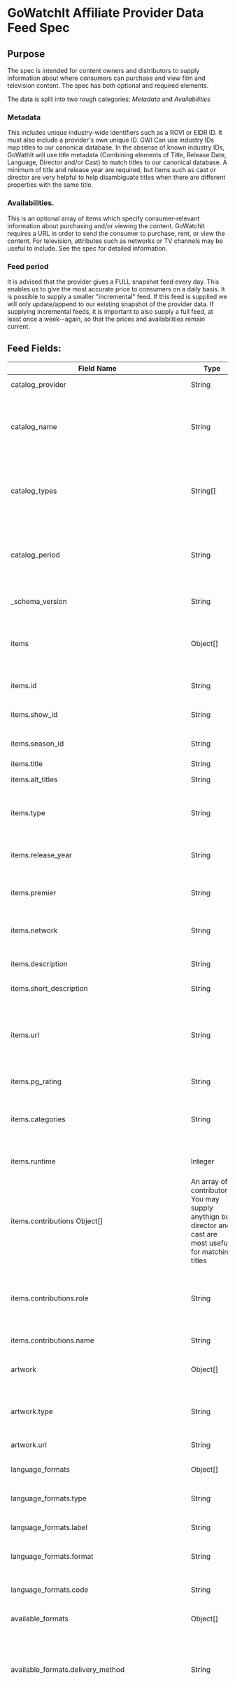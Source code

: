 # GoWatchIt Affiliate Provider Data Feed Spec

## Purpose
The spec is intended for content owners and distributors to supply information about where consumers can purchase and view film and television content. The spec has both optional and required elements. 

The data is split into two rough categories: _Metadata_ and _Availabilities_

### Metadata
This includes unique industry-wide identifiers such as a ROVI or EIDR ID. It must also include a provider's own unique ID. GWI Can use industry IDs map titles to our canonical database. In the absense of known industry IDs, GoWathIt will use title metadata (Combining elements of Title, Release Date, Language, Director and/or Cast) to match titles to our canonical database. A minimum of title and release year are required, but items such as cast or director are very helpful to help disambiguate titles when there are different properties with the same title. 

### Availabilities. 
This is an optional array of items which specify consumer-relevant information about purchasing and/or viewing the content. GoWatchIt requires a URL in order to send the consumer to purchase, rent, or view the content. For television, attributes such as networks or TV channels may be useful to include. See the spec for detailed information. 

### Feed period
It is advised that the provider gives a FULL snapshot feed every day. This enables us to give the most accurate price to consumers on a daily basis. It is possible to supply a smaller "incremental" feed. If this feed is supplied we will only update/append to our existing snapshot of the provider data. If supplying incremental feeds, it is important to also supply a full feed, at least once a week--again, so that the prices and availabilities remain current. 

## Feed Fields:

 Field Name | Type | Description | Required? 
 -----------|------|-------------|---------
 catalog_provider | String | Name of the content owner. | *
catalog_name | String |  Unique name for feed (to differentiate against multiple feeds). Can be same as catalog_provider | * 
catalog_types    | String[] |Kinds of content in the feed. Acceptable values are: movies, shows, seasons, or episodes | *
catalog_period  | String |  Interval of the feed. Acceptable values are full or incremental. See General section for details. | *
_schema_version  | String | Schema version. Must be: "gwi_json_1.0" | *
items | Object[] | The main object. Each piece of content has its own item in the array. (Array can be empty) | *
items.id | String | Providers unique ID for the content item. | *
items.show_id  | String | Optional reference to a parent show. | | 
items.season_id | String | Optional reference to a parent season. | |
items.title | String | Canonical Title. | *
items.alt_titles | String |  An array of alternate titles. | |
items.type | String |        Type of item. Can be either movie, show, episode, or season. | *
items.release_year | String | Year title was released in original or US market. | * 
items.premier  | String |   Date item premiered. Usually used for TV titles. | |
items.network  | String |   Orignal Network content aired on. Only relveant for TV | |
items.description | String | Synopsis or description of title. | |
items.short_description | String | Shorter version of description. | |
items.url   | String |      Destination URL to send consumers on Provider's site. This should be a deep link, at point of purchase. | |
items.pg_rating | String |  TV or MPAA PG Rating. | |
items.categories | String | Array of Genre's or general categories. (May be used to suggest content to user). | |
items.runtime | Integer | Runtime length of the property. In seconds. | | 
items.contributions Object[] | An array of contributors. You may supply anythign but director and cast are most useful for matching titles | | 
items.contributions.role | String | Type of contribution. We look for either _creator_, _cast_, or _dirctor_. Other roles may be supplied as well. | | 
items.contributions.name | String | Name of the contributor. 
artwork | Object[] | An array of Key art. URLs to the images are expected. | | 
artwork.type | String| Type of art. Values expected are _thumbnail_, _poster_, or _scene | |
artwork.url | String| URL to the image. | | 
language_formats | Object[] | Array of languages and their formats.  | | 
language_formats.type | String | Kind of format either _audio_ or _subtitles_  | | 
language_formats.label | String | Descrition presented to the consumer.  | | 
language_formats.format | String | Relevant encoding format. | | 
language_formats.code | String | International code for language. Ie. _en_ for English. | | 
available_formats | Object[] | Array of availabilities | |
available_formats.delivery_method | String | Specifies method of consumer delivery. We expect either _stream_, _download_, _theatrical, _mail_, or _physical_ | |
available_formats.format | String | Quality of content. Usually _sd_ or _hd_ but provider may specify their own properietary formats. 
available_formats.product_id | String | Partners propietary SKU or ID number | | 
available_formats.product_url | String | URL to direct point of purchase. 
available_formats.availabilities | Object[] | Array of specific availabilies. Mainly rent, buy, or purchase. | |
available_formats.availabilities.offer | String | Kind of offer. We expect either _rent_, _buy_, or _subscription_ | |
available_formats.availabilities.start | String | Date of when content is available for purchase to consumer. | | 
available_formats.availabilities.end | String | Date of when content expires. 
available_formats.availabilities.subscription_required | Boolean| Specifies is subscription is required to view content. | |
available_formats.availabilities.price | Object[] | List of prices in respective currencies.
available_formats.availabilities.price.currency | String | Name of currency. ie. "USD" |  |
available_formats.availabilities.price.price | String | Numerical value of price in respective currency. | | 
----


 
 


### Future updates

* As of now the feed is intended only for US markets. Shortly, the feed will be updated to accomodate availabilities in multiple markets, with multiple prices in their respective currencies. 

